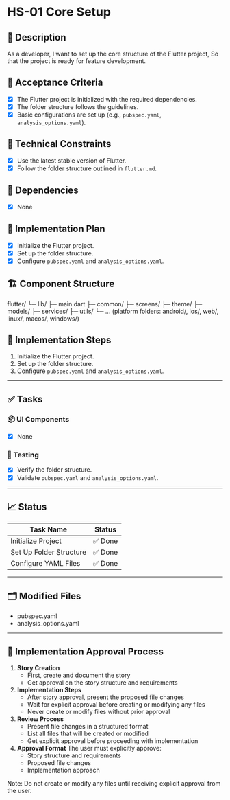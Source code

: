 # HS-01 Core Setup

## 📝 Description

As a developer,
I want to set up the core structure of the Flutter project,
So that the project is ready for feature development.

## 🎯 Acceptance Criteria

- [x] The Flutter project is initialized with the required dependencies.
- [x] The folder structure follows the guidelines.
- [x] Basic configurations are set up (e.g., `pubspec.yaml`, `analysis_options.yaml`).

## 🧩 Technical Constraints

- [x] Use the latest stable version of Flutter.
- [x] Follow the folder structure outlined in `flutter.md`.

## 🔧 Dependencies

- [x] None

## 🔨 Implementation Plan

- [x] Initialize the Flutter project.
- [x] Set up the folder structure.
- [x] Configure `pubspec.yaml` and `analysis_options.yaml`.

## 🏗 Component Structure

flutter/
└─ lib/
   ├─ main.dart
   ├─ common/
   ├─ screens/
   ├─ theme/
   ├─ models/
   ├─ services/
   ├─ utils/
   └─ ... (platform folders: android/, ios/, web/, linux/, macos/, windows/)

## 📝 Implementation Steps

1. Initialize the Flutter project.
2. Set up the folder structure.
3. Configure `pubspec.yaml` and `analysis_options.yaml`.

---

## ✅ Tasks

### 📦 UI Components

- [x] None

### 🧪 Testing

- [x] Verify the folder structure.
- [x] Validate `pubspec.yaml` and `analysis_options.yaml`.

---

## 📈 Status

| Task Name                 | Status         |
| ------------------------- | -------------- |
| Initialize Project        | ✅ Done        |
| Set Up Folder Structure   | ✅ Done        |
| Configure YAML Files      | ✅ Done        |

---

## 🗂 Modified Files

- pubspec.yaml
- analysis_options.yaml

---

## 🚨 Implementation Approval Process

1. **Story Creation**
   - First, create and document the story
   - Get approval on the story structure and requirements
2. **Implementation Steps**
   - After story approval, present the proposed file changes
   - Wait for explicit approval before creating or modifying any files
   - Never create or modify files without prior approval
3. **Review Process**
   - Present file changes in a structured format
   - List all files that will be created or modified
   - Get explicit approval before proceeding with implementation
4. **Approval Format**
   The user must explicitly approve:
   - Story structure and requirements
   - Proposed file changes
   - Implementation approach

Note: Do not create or modify any files until receiving explicit approval from the user.
